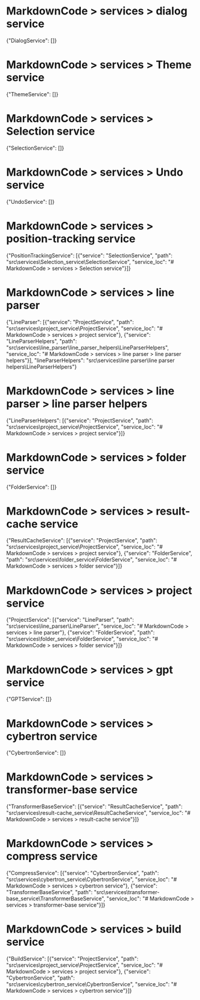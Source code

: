# MarkdownCode > services > dialog service
{"DialogService": []}
# MarkdownCode > services > Theme service
{"ThemeService": []}
# MarkdownCode > services > Selection service
{"SelectionService": []}
# MarkdownCode > services > Undo service
{"UndoService": []}
# MarkdownCode > services > position-tracking service
{"PositionTrackingService": [{"service": "SelectionService", "path": "src\\services\\Selection_service\\SelectionService", "service_loc": "# MarkdownCode > services > Selection service"}]}
# MarkdownCode > services > line parser
{"LineParser": [{"service": "ProjectService", "path": "src\\services\\project_service\\ProjectService", "service_loc": "# MarkdownCode > services > project service"}, {"service": "LineParserHelpers", "path": "src\\services\\line_parser\\line_parser_helpers\\LineParserHelpers", "service_loc": "# MarkdownCode > services > line parser > line parser helpers"}], "lineParserHelpers": "src\\services\\line parser\\line parser helpers\\LineParserHelpers"}
# MarkdownCode > services > line parser > line parser helpers
{"LineParserHelpers": [{"service": "ProjectService", "path": "src\\services\\project_service\\ProjectService", "service_loc": "# MarkdownCode > services > project service"}]}
# MarkdownCode > services > folder service
{"FolderService": []}
# MarkdownCode > services > result-cache service
{"ResultCacheService": [{"service": "ProjectService", "path": "src\\services\\project_service\\ProjectService", "service_loc": "# MarkdownCode > services > project service"}, {"service": "FolderService", "path": "src\\services\\folder_service\\FolderService", "service_loc": "# MarkdownCode > services > folder service"}]}
# MarkdownCode > services > project service
{"ProjectService": [{"service": "LineParser", "path": "src\\services\\line_parser\\LineParser", "service_loc": "# MarkdownCode > services > line parser"}, {"service": "FolderService", "path": "src\\services\\folder_service\\FolderService", "service_loc": "# MarkdownCode > services > folder service"}]}
# MarkdownCode > services > gpt service
{"GPTService": []}
# MarkdownCode > services > cybertron service
{"CybertronService": []}
# MarkdownCode > services > transformer-base service
{"TransformerBaseService": [{"service": "ResultCacheService", "path": "src\\services\\result-cache_service\\ResultCacheService", "service_loc": "# MarkdownCode > services > result-cache service"}]}
# MarkdownCode > services > compress service
{"CompressService": [{"service": "CybertronService", "path": "src\\services\\cybertron_service\\CybertronService", "service_loc": "# MarkdownCode > services > cybertron service"}, {"service": "TransformerBaseService", "path": "src\\services\\transformer-base_service\\TransformerBaseService", "service_loc": "# MarkdownCode > services > transformer-base service"}]}
# MarkdownCode > services > build service
{"BuildService": [{"service": "ProjectService", "path": "src\\services\\project_service\\ProjectService", "service_loc": "# MarkdownCode > services > project service"}, {"service": "CybertronService", "path": "src\\services\\cybertron_service\\CybertronService", "service_loc": "# MarkdownCode > services > cybertron service"}]}
